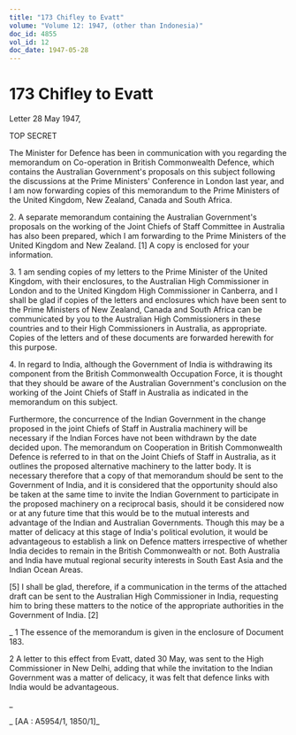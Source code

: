 ```yaml
---
title: "173 Chifley to Evatt"
volume: "Volume 12: 1947, (other than Indonesia)"
doc_id: 4855
vol_id: 12
doc_date: 1947-05-28
---
```


# 173 Chifley to Evatt

Letter 28 May 1947,

TOP SECRET

The Minister for Defence has been in communication with you regarding the memorandum on Co-operation in British Commonwealth Defence, which contains the Australian Government's proposals on this subject following the discussions at the Prime Ministers' Conference in London last year, and I am now forwarding copies of this memorandum to the Prime Ministers of the United Kingdom, New Zealand, Canada and South Africa.

2\. A separate memorandum containing the Australian Government's proposals on the working of the Joint Chiefs of Staff Committee in Australia has also been prepared, which I am forwarding to the Prime Ministers of the United Kingdom and New Zealand. [1] A copy is enclosed for your information.

3\. 1 am sending copies of my letters to the Prime Minister of the United Kingdom, with their enclosures, to the Australian High Commissioner in London and to the United Kingdom High Commissioner in Canberra, and I shall be glad if copies of the letters and enclosures which have been sent to the Prime Ministers of New Zealand, Canada and South Africa can be communicated by you to the Australian High Commissioners in these countries and to their High Commissioners in Australia, as appropriate. Copies of the letters and of these documents are forwarded herewith for this purpose.

4\. In regard to India, although the Government of India is withdrawing its component from the British Commonwealth Occupation Force, it is thought that they should be aware of the Australian Government's conclusion on the working of the Joint Chiefs of Staff in Australia as indicated in the memorandum on this subject.

Furthermore, the concurrence of the Indian Government in the change proposed in the joint Chiefs of Staff in Australia machinery will be necessary if the Indian Forces have not been withdrawn by the date decided upon. The memorandum on Cooperation in British Commonwealth Defence is referred to in that on the Joint Chiefs of Staff in Australia, as it outlines the proposed alternative machinery to the latter body. It is necessary therefore that a copy of that memorandum should be sent to the Government of India, and it is considered that the opportunity should also be taken at the same time to invite the Indian Government to participate in the proposed machinery on a reciprocal basis, should it be considered now or at any future time that this would be to the mutual interests and advantage of the Indian and Australian Governments. Though this may be a matter of delicacy at this stage of India's political evolution, it would be advantageous to establish a link on Defence matters irrespective of whether India decides to remain in the British Commonwealth or not. Both Australia and India have mutual regional security interests in South East Asia and the Indian Ocean Areas.

[5] I shall be glad, therefore, if a communication in the terms of the attached draft can be sent to the Australian High Commissioner in India, requesting him to bring these matters to the notice of the appropriate authorities in the Government of India. [2]

_ 1 The essence of the memorandum is given in the enclosure of Document 183.

2 A letter to this effect from Evatt, dated 30 May, was sent to the High Commissioner in New Delhi, adding that while the invitation to the Indian Government was a matter of delicacy, it was felt that defence links with India would be advantageous.

_

_ [AA : A5954/1, 1850/1]_
